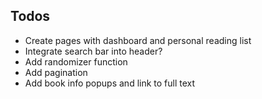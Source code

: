 ## Todos
- Create pages with dashboard and personal reading list
- Integrate search bar into header?
- Add randomizer function
- Add pagination
- Add book info popups and link to full text
